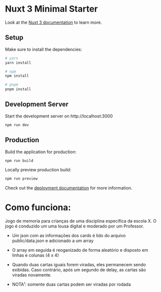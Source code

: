 # Nuxt 3 Minimal Starter

Look at the [Nuxt 3 documentation](https://nuxt.com/docs/getting-started/introduction) to learn more.

## Setup

Make sure to install the dependencies:

```bash
# yarn
yarn install

# npm
npm install

# pnpm
pnpm install
```

## Development Server

Start the development server on http://localhost:3000

```bash
npm run dev
```

## Production

Build the application for production:

```bash
npm run build
```

Locally preview production build:

```bash
npm run preview
```

Check out the [deployment documentation](https://nuxt.com/docs/getting-started/deployment) for more information.



# Como funciona:
Jogo de memoria para crianças de uma disciplina específica da escola X. O jogo é conduzido um uma lousa digital e moderado por um Professor.


 - Um json com as informações dos cards é lido do arquivo public/data.json e adicionado a um array
 - O array em seguida é reoganizado de forma aleatório e disposto em linhas e colunas (4 x 4)
 - Quando duas cartas iguais forem viradas, eles permanecem sendo exibidas. Caso contrário, após um  segundo de delay, as cartas são viradas novamente.

 - NOTA¹: somente duas cartas podem ser viradas por rodada
